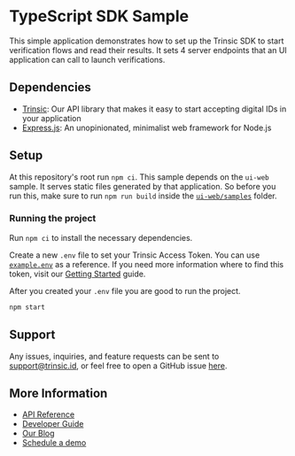 # TypeScript SDK Sample

This simple application demonstrates how to set up the Trinsic SDK to start verification flows and read their results. It sets 4 server endpoints that an UI application can call
to launch verifications.

## Dependencies

- [Trinsic](https://trinsic.id): Our API library that makes it easy to start accepting digital IDs in your application
- [Express.js](https://expressjs.com/): An unopinionated, minimalist web framework for Node.js

## Setup

At this repository's root run `npm ci`. This sample depends on the `ui-web` sample. It serves static files generated by that application. So before you run this, make sure to run `npm run build` inside the
[`ui-web/samples`](../../ui-web/samples/) folder.

### Running the project

Run `npm ci` to install the necessary dependencies.

Create a new `.env` file to set your Trinsic Access Token. You can use [`example.env`](./example.env) as a reference. If you need more information where to find this token, visit our [Getting Started](https://docs.trinsic.id/docs/getting-started-with-trinsic-connect) guide.

After you created your `.env` file you are good to run the project.

```sh
npm start
```

## Support

Any issues, inquiries, and feature requests can be sent to [support@trinsic.id](mailto:support@trinsic.id), or feel free to open a GitHub issue [here](https://github.com/trinsic-id/sdk/issues).

## More Information

- [API Reference](https://docs.trinsic.id/reference)
- [Developer Guide](https://docs.trinsic.id/docs/developer-tools)
- [Our Blog](https://trinsic.id/blog/)
- [Schedule a demo](https://trinsic.id/contact/)
